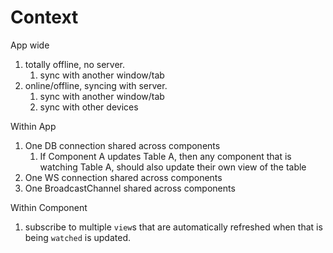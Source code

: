 # Context

App wide

1. totally offline, no server.
   1. sync with another window/tab
2. online/offline, syncing with server.
   1. sync with another window/tab
   2. sync with other devices

Within App

1. One DB connection shared across components
   1. If Component A updates Table A, then any component that is watching Table A, should also update their own view of the table
2. One WS connection shared across components
3. One BroadcastChannel shared across components


Within Component
1. subscribe to multiple `view`s that are automatically refreshed when that is being `watched` is updated.
